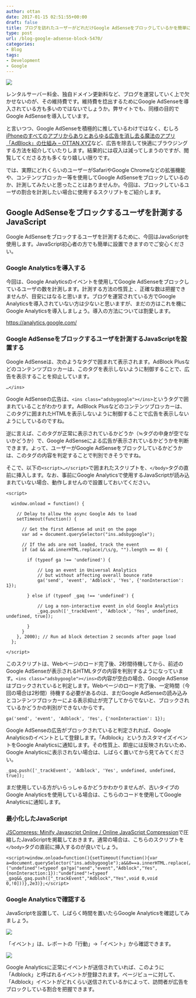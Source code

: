 ```yaml
---
author: ottan
date: 2017-01-15 02:51:55+00:00
draft: false
title: ブログを訪れたユーザーがどれだけGoogle AdSenseをブロックしているかを簡単に計測する方法
type: post
url: /blog-google-adsense-block-5470/
categories:
- Blog
tags:
- Development
- Google
---
```


![](/images/2017/01/170115-587adc00b89dd.jpg)






レンタルサーバー料金、独自ドメイン更新料など、ブログを運営していく上で欠かせないのが、その維持費です。維持費を捻出するためにGoogle AdSenseを導入されている方も多いのではないでしょうか。弊サイトでも、同様の目的でGoogle AdSenseを導入しています。





と言いつつ、Google AdSenseを積極的に推しているわけではなく、むしろ[iPhoneのすべてのアプリからありとあらゆる広告を消し去る魔法のアプリ「AdBlock」の仕組み – OTTAN.XYZ](/ios-adblock-5057/)など、広告を除去して快適にブラウジングする方法を紹介していたりします。結果的には収入は減ってしまうのですが、閲覧してくださる方も多くなり嬉しい限りです。





では、実際にどれくらいのユーザーがSafariやGoogle Chromeなどの拡張機能や、コンテンツブロッカー等を使用してGoogle AdSenseをブロックしているのか、計測してみたいと思ったことはありませんか。今回は、ブロックしているユーザの割合を計測したい場合に使用するスクリプトをご紹介します。





## Google AdSenseをブロックするユーザを計測するJavaScript





Google AdSenseをブロックするユーザを計測するために、今回はJavaScriptを使用します。JavaScript初心者の方でも簡単に設置できますのでご安心ください。





### Google Analyticsを導入する





今回は、Google Analyticsのイベントを使用してGoogle AdSenseをブロックしているユーザの数を計測します。計測する方法の性質上
、正確な数は把握できませんが、目安にはなると思います。ブログを運営されている方でGoogle Analyticsを導入されていない方は少ないと思いますが、まだの方はこれを機にGoogle Analyticsを導入しましょう。導入の方法については割愛します。



https://analytics.google.com/



### Google AdSenseをブロックするユーザを計測するJavaScriptを設置する





Google AdSenseは、次のようなタグで囲まれて表示されます。AdBlock Plusなどのコンテンツブロッカーは、このタグを表示しないように制御することで、広告を表示することを抑止しています。




    
    …</ins>





Google AdSenseの広告は、`<ins class="adsbygoogle"></ins>`というタグで囲まれていることがわかります。AdBlock Plusなどのコンテンツブロッカーは、このタグに囲まれたHTMLを表示しないように制御することで広告を表示しないようにしているのですね。





逆に言えば、このタグが正常に表示されているかどうか（≒タグの中身が空でないかどうか）で、Google AdSenseによる広告が表示されているかどうかを判断できます。よって、ユーザーがGoogle AdSenseをブロックしているかどうかは、このタグの内容を判定することで判別できそうですね。





そこで、以下の`<script>…</script>`で囲まれたスクリプトを、`</body>`タグの直前に挿入します。なお、事前にGoogle Analyticsで使用するJavaScriptが読み込まれていない場合、動作しませんので設置しておいてください。




    
    <script> 
      
      window.onload = function() { 
      
        // Delay to allow the async Google Ads to load
        setTimeout(function() { 
          
          // Get the first AdSense ad unit on the page
          var ad = document.querySelector("ins.adsbygoogle");
          
          // If the ads are not loaded, track the event
          if (ad && ad.innerHTML.replace(/\s/g, "").length == 0) {
     
            if (typeof ga !== 'undefined') {
     
                // Log an event in Universal Analytics
                // but without affecting overall bounce rate
                ga('send', 'event', 'Adblock', 'Yes', {'nonInteraction': 1}); 
     
            } else if (typeof _gaq !== 'undefined') {
     
                // Log a non-interactive event in old Google Analytics
                _gaq.push(['_trackEvent', 'Adblock', 'Yes', undefined, undefined, true]);
     
            }
          }
        }, 2000); // Run ad block detection 2 seconds after page load
      }; 
      
    </script>





このスクリプトは、Webページのロード完了後、2秒間待機してから、前述のGoogle AdSenseが表示されるHTMLタグの内容を判別するようになっています。`<ins class="adsbygoogle"></ins>`の内容が空白の場合、Google AdSenseはブロックされていると判定します。Webページのロード完了後、一定時間（今回の場合は2秒間）待機する必要があるのは、まだGoogle AdSenseの読み込みとコンテンツブロッカーによる表示抑止が完了してからでないと、ブロックされているかどうかの判別ができないからです。




    
    ga('send', 'event', 'Adblock', 'Yes', {'nonInteraction': 1});





Google AdSenseの広告がブロックされていると判定されれば、Google Analyticsのイベントとして登録します。「Adblock」というカスタマイズイベントをGoogle Analyticsに通知します。その性質上、即座には反映されないため、Google Analyticsに表示されない場合は、しばらく置いてから見てみてください。




    
    _gaq.push(['_trackEvent', 'Adblock', 'Yes', undefined, undefined, true]);





まだ使用している方がいらっしゃるかどうかわかりませんが、古いタイプのGoogle Analyticsを使用している場合は、こちらのコードを使用してGoogle Analyticsに通知します。





### 最小化したJavaScript





[JSCompress: Minify Javascript Online / Online JavaScript Compression](https://jscompress.com/)で圧縮したJavaScriptを掲載しておきます。通常の場合は、こちらのスクリプトを`</body>`タグの直前に挿入するのが良いでしょう。




    
    <script>window.onload=function(){setTimeout(function(){var a=document.querySelector("ins.adsbygoogle");a&&0==a.innerHTML.replace(/\s/g,"").length&&("undefined"!=typeof ga?ga("send","event","Adblock","Yes",{nonInteraction:1}):"undefined"!=typeof _gaq&&_gaq.push(["_trackEvent","Adblock","Yes",void 0,void 0,!0]))},2e3)};</script>





### Google Analyticsで確認する





JavaScriptを設置して、しばらく時間を置いたらGoogle Analyticsを確認してみましょう。





![](/images/2017/01/170115-587ae1a287215.png)






「イベント」は、レポートの「行動」→「イベント」から確認できます。





![](/images/2017/01/170115-587ae1ae7b72d.png)






Google Analyticsに正常にイベントが送信されていれば、このように「Adblock」と呼ばれるイベントが登録されます。ページビューに対して、「Adblock」イベントがどれくらい送信されているかによって、訪問者が広告をブロックしている割合を把握できます。
